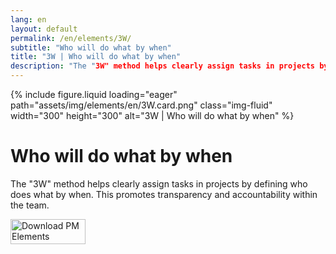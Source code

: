 ```yaml
---
lang: en
layout: default
permalink: /en/elements/3W/
subtitle: "Who will do what by when"
title: "3W | Who will do what by when"
description: "The "3W" method helps clearly assign tasks in projects by defining who does what by when. This promotes transparency and accountability within the team."
---
```


{% include figure.liquid loading="eager" path="assets/img/elements/en/3W.card.png" class="img-fluid" width="300" height="300" alt="3W | Who will do what by when" %}

# Who will do what by when

The "3W" method helps clearly assign tasks in projects by defining who does what by when. This promotes transparency and accountability within the team.

<a href="https://apps.apple.com/app/apple-store/id6738084498?pt=127441684&ct=website&mt=8">
  <img src="{{ "assets/img/en/appstore.png" | relative_url }}" width="120" height="40" alt="Download PM Elements">
</a>

